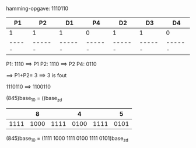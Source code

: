 hamming-opgave: 1110110


| P1  |  P2  |  D1  |  P4  |  D2  |  D3  |  D4  |
|-----|------|------|------|------|------|------|
|  1  |   1  |   1  |   0  |   1  |   1  |  0   |
|-----|------|------|------|------|------|------|

P1: 1110 ==> P1
P2: 1110 ==> P2
P4: 0110

==> P1+P2= 3 ==> 3 is fout

1110110 ==> 1100110


(845)base<sub>10</sub> = ()base<sub>zd</sub>

|     |  8  |     |  4  |     |  5  | 
|-----|-----|-----|-----|-----|-----|
| 1111| 1000| 1111| 0100| 1111| 0101|

(845)base<sub>10</sub> = (1111 1000 1111 0100 1111 0101)base<sub>zd</sub>
